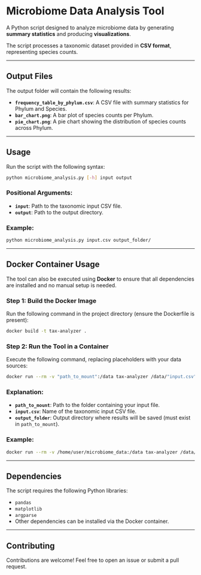 # Microbiome Data Analysis Tool

A Python script designed to analyze microbiome data by generating **summary statistics** and producing **visualizations**.

The script processes a taxonomic dataset provided in **CSV format**, representing species counts.

---

## **Output Files**
The output folder will contain the following results:
- **`frequency_table_by_phylum.csv`**: A CSV file with summary statistics for Phylum and Species.
- **`bar_chart.png`**: A bar plot of species counts per Phylum.
- **`pie_chart.png`**: A pie chart showing the distribution of species counts across Phylum.

---

## **Usage**

Run the script with the following syntax:

```bash
python microbiome_analysis.py [-h] input output
```

### **Positional Arguments**:
- **`input`**: Path to the taxonomic input CSV file.
- **`output`**: Path to the output directory.

### **Example**:
```bash
python microbiome_analysis.py input.csv output_folder/
```

---

## **Docker Container Usage**

The tool can also be executed using **Docker** to ensure that all dependencies are installed and no manual setup is needed.

### **Step 1: Build the Docker Image**
Run the following command in the project directory (ensure the Dockerfile is present):

```bash
docker build -t tax-analyzer .
```

### **Step 2: Run the Tool in a Container**
Execute the following command, replacing placeholders with your data sources:

```bash
docker run --rm -v "path_to_mount":/data tax-analyzer /data/"input.csv" /data/"output_folder"
```

### **Explanation**:
- **`path_to_mount`**: Path to the folder containing your input file.
- **`input.csv`**: Name of the taxonomic input CSV file.
- **`output_folder`**: Output directory where results will be saved (must exist in `path_to_mount`).

### **Example**:
```bash
docker run --rm -v /home/user/microbiome_data:/data tax-analyzer /data/input.csv /data/output_folder
```

---

## **Dependencies**
The script requires the following Python libraries:
- `pandas`
- `matplotlib`
- `argparse`
- Other dependencies can be installed via the Docker container.

---

## **Contributing**
Contributions are welcome! Feel free to open an issue or submit a pull request.
